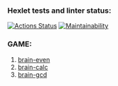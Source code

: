 ### Hexlet tests and linter status:
[![Actions Status](https://github.com/sergeikuz/python-project-49/workflows/hexlet-check/badge.svg)](https://github.com/sergeikuz/python-project-49/actions)
[![Maintainability](https://api.codeclimate.com/v1/badges/ab58d38fde5644fe65ba/maintainability)](https://codeclimate.com/github/sergeikuz/python-project-49/maintainability)

### GAME:
1. [brain-even](https://asciinema.org/a/FesnuWUtAVWKbzqHtm4aLvBAM)
2. [brain-calc](https://asciinema.org/a/1nFyGQOECgY2kvFhQEsgZ47ic)
3. [brain-gcd](https://asciinema.org/a/EfVryCIKaMMTbZuhB7m86BJQ9)
